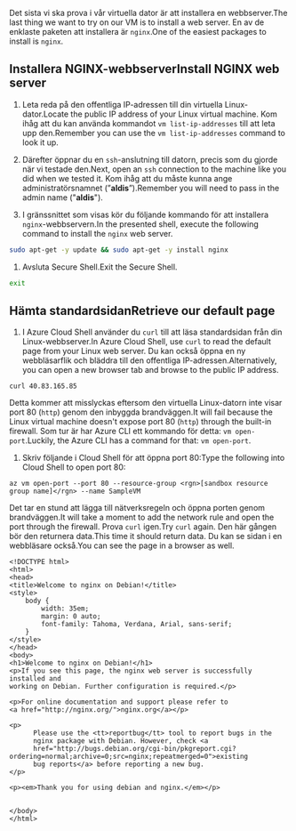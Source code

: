 <span data-ttu-id="e016a-101">Det sista vi ska prova i vår virtuella dator är att installera en webbserver.</span><span class="sxs-lookup"><span data-stu-id="e016a-101">The last thing we want to try on our VM is to install a web server.</span></span> <span data-ttu-id="e016a-102">En av de enklaste paketen att installera är `nginx`.</span><span class="sxs-lookup"><span data-stu-id="e016a-102">One of the easiest packages to install is `nginx`.</span></span>

## <a name="install-nginx-web-server"></a><span data-ttu-id="e016a-103">Installera NGINX-webbserver</span><span class="sxs-lookup"><span data-stu-id="e016a-103">Install NGINX web server</span></span>

1. <span data-ttu-id="e016a-104">Leta reda på den offentliga IP-adressen till din virtuella Linux-dator.</span><span class="sxs-lookup"><span data-stu-id="e016a-104">Locate the public IP address of your Linux virtual machine.</span></span> <span data-ttu-id="e016a-105">Kom ihåg att du kan använda kommandot `vm list-ip-addresses` till att leta upp den.</span><span class="sxs-lookup"><span data-stu-id="e016a-105">Remember you can use the `vm list-ip-addresses` command to look it up.</span></span>

1. <span data-ttu-id="e016a-106">Därefter öppnar du en `ssh`-anslutning till datorn, precis som du gjorde när vi testade den.</span><span class="sxs-lookup"><span data-stu-id="e016a-106">Next, open an `ssh` connection to the machine like you did when we tested it.</span></span> <span data-ttu-id="e016a-107">Kom ihåg att du måste kunna ange administratörsnamnet (”**aldis**”).</span><span class="sxs-lookup"><span data-stu-id="e016a-107">Remember you will need to pass in the admin name ("**aldis**").</span></span>

1. <span data-ttu-id="e016a-108">I gränssnittet som visas kör du följande kommando för att installera `nginx`-webbservern.</span><span class="sxs-lookup"><span data-stu-id="e016a-108">In the presented shell, execute the following command to install the `nginx` web server.</span></span>

```bash
sudo apt-get -y update && sudo apt-get -y install nginx
```

1. <span data-ttu-id="e016a-109">Avsluta Secure Shell.</span><span class="sxs-lookup"><span data-stu-id="e016a-109">Exit the Secure Shell.</span></span>

```bash
exit
```

## <a name="retrieve-our-default-page"></a><span data-ttu-id="e016a-110">Hämta standardsidan</span><span class="sxs-lookup"><span data-stu-id="e016a-110">Retrieve our default page</span></span>

1. <span data-ttu-id="e016a-111">I Azure Cloud Shell använder du `curl` till att läsa standardsidan från din Linux-webbserver.</span><span class="sxs-lookup"><span data-stu-id="e016a-111">In Azure Cloud Shell, use `curl` to read the default page from your Linux web server.</span></span> <span data-ttu-id="e016a-112">Du kan också öppna en ny webbläsarflik och bläddra till den offentliga IP-adressen.</span><span class="sxs-lookup"><span data-stu-id="e016a-112">Alternatively, you can open a new browser tab and browse to the public IP address.</span></span>

```azurecli
curl 40.83.165.85
```

<span data-ttu-id="e016a-113">Detta kommer att misslyckas eftersom den virtuella Linux-datorn inte visar port 80 (`http`) genom den inbyggda brandväggen.</span><span class="sxs-lookup"><span data-stu-id="e016a-113">It will fail because the Linux virtual machine doesn't expose port 80 (`http`) through the built-in firewall.</span></span> <span data-ttu-id="e016a-114">Som tur är har Azure CLI ett kommando för detta: `vm open-port`.</span><span class="sxs-lookup"><span data-stu-id="e016a-114">Luckily, the Azure CLI has a command for that: `vm open-port`.</span></span> 

1. <span data-ttu-id="e016a-115">Skriv följande i Cloud Shell för att öppna port 80:</span><span class="sxs-lookup"><span data-stu-id="e016a-115">Type the following into Cloud Shell to open port 80:</span></span>

```azurecli
az vm open-port --port 80 --resource-group <rgn>[sandbox resource group name]</rgn> --name SampleVM
```

<span data-ttu-id="e016a-116">Det tar en stund att lägga till nätverksregeln och öppna porten genom brandväggen.</span><span class="sxs-lookup"><span data-stu-id="e016a-116">It will take a moment to add the network rule and open the port through the firewall.</span></span> <span data-ttu-id="e016a-117">Prova `curl` igen.</span><span class="sxs-lookup"><span data-stu-id="e016a-117">Try `curl` again.</span></span> <span data-ttu-id="e016a-118">Den här gången bör den returnera data.</span><span class="sxs-lookup"><span data-stu-id="e016a-118">This time it should return data.</span></span> <span data-ttu-id="e016a-119">Du kan se sidan i en webbläsare också.</span><span class="sxs-lookup"><span data-stu-id="e016a-119">You can see the page in a browser as well.</span></span>

```output
<!DOCTYPE html>
<html>
<head>
<title>Welcome to nginx on Debian!</title>
<style>
    body {
        width: 35em;
        margin: 0 auto;
        font-family: Tahoma, Verdana, Arial, sans-serif;
    }
</style>
</head>
<body>
<h1>Welcome to nginx on Debian!</h1>
<p>If you see this page, the nginx web server is successfully installed and
working on Debian. Further configuration is required.</p>

<p>For online documentation and support please refer to
<a href="http://nginx.org/">nginx.org</a></p>

<p>
      Please use the <tt>reportbug</tt> tool to report bugs in the
      nginx package with Debian. However, check <a
      href="http://bugs.debian.org/cgi-bin/pkgreport.cgi?ordering=normal;archive=0;src=nginx;repeatmerged=0">existing
      bug reports</a> before reporting a new bug.
</p>

<p><em>Thank you for using debian and nginx.</em></p>


</body>
</html>
```

